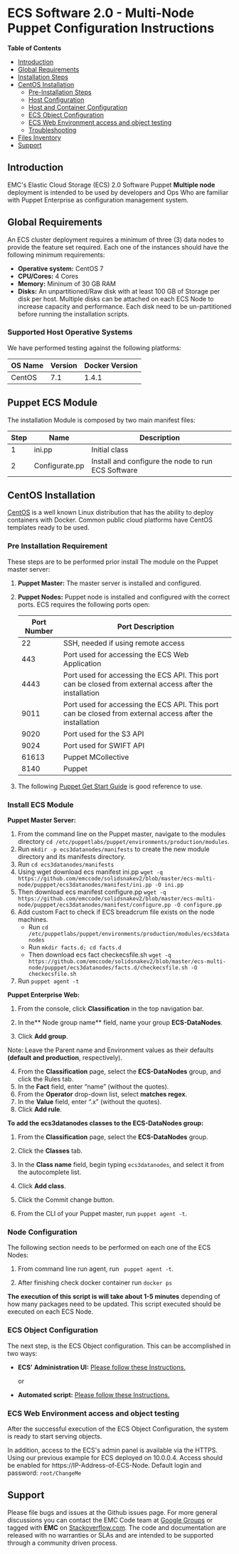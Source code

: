 # ECS Software 2.0 - Multi-Node Puppet Configuration Instructions


**Table of Contents**
- [Introduction](#introduction)
- [Global Requirements](#global-requirements)
- [Installation Steps](#installation-steps)
- [CentOS Installation](#centos-installation)
	- [Pre-Installation Steps](#pre-installation-steps)
	- [Host Configuration](#host-configuration)
	- [Host and Container Configuration](#host-and-container-configuration)
	- [ECS Object Configuration](#ecs-object-configuration)
	- [ECS Web Environment access and object testing](#ecs-web-environment-access-and-object-testing)
	- [Troubleshooting](#troubleshooting)
- [Files Inventory](#files-inventory)
- [Support](#support)



## Introduction

EMC's Elastic Cloud Storage (ECS) 2.0 Software Puppet **Multiple node** deployment is intended to be used by developers and Ops Who are familiar with Puppet Enterprise as configuration management system.


## Global Requirements

An ECS cluster deployment requires a minimum of three (3) data nodes to provide the feature set required. Each one of the instances should have the following minimum requirements: 

- **Operative system:** CentOS 7
- **CPU/Cores:** 4 Cores
- **Memory:** Mininum of 30 GB RAM
- **Disks:** An unpartitioned/Raw disk with at least 100 GB of Storage per disk per host. Multiple disks can be attached on each ECS Node to increase capacity and performance. Each disk need to be un-partitioned before running the installation scripts.


### Supported Host Operative Systems

We have performed testing against the following platforms: 

OS Name | Version | Docker Version |
|-------|---------|----------------|
|CentOS	| 7.1	  | 1.4.1          |


## Puppet ECS Module 

The installation Module is composed by two main manifest files:

|Step| Name | Description |
|------|------|-----------|
|1| ini.pp | Initial class|
|2| Configurate.pp  | Install and configure the node to run ECS Software|


## CentOS Installation

[CentOS](http://www.centos.org/) is a well known Linux distribution that has the ability to deploy containers with Docker. Common public cloud platforms have CentOS templates ready to be used.


### Pre Installation Requirement

These steps are to be performed prior install The module on the Puppet master server:

1. **Puppet Master:** The master server is installed and configured.

2. **Puppet Nodes:** Puppet node is installed and configured with the correct ports. ECS requires the following ports open:

	|Port Number|Port Description|
	|-----------|----------------|
	|22| SSH, needed if using remote access |
	|443 | Port used for accessing the ECS Web Application|
	|4443| Port used for accessing the ECS API. This port can be closed from external access after the installation|
	|9011| Port used for accessing the ECS API. This port can be closed from external access after the installation|
	|9020| Port used for the S3 API|
	|9024| Port used for SWIFT API |
	|61613| Puppet MCollective |
	|8140| Puppet |
3. The following [Puppet Get Start Guide](http://info.puppetlabs.com/pe-azure-gsg.html) is good reference to use.

### Install ECS Module 

**Puppet Master Server:**
 
1. From the command line on the Puppet master, navigate to the modules directory `cd /etc/puppetlabs/puppet/environments/production/modules`.
2. Run `mkdir -p ecs3datanodes/manifests` to create the new module directory and its manifests directory.
3. Run `cd ecs3datanodes/manifests`
3. Using wget download ecs manifest ini.pp `wget -q https://github.com/emccode/solidsnakev2/blob/master/ecs-multi-node/pupppet/ecs3datanodes/manifest/ini.pp -O ini.pp`
4. Then download ecs manifest configure.pp `wget -q https://github.com/emccode/solidsnakev2/blob/master/ecs-multi-node/pupppet/ecs3datanodes/manifest/configure.pp -O configure.pp`
5. Add custom Fact to check if ECS breadcrum file exists on the node machines.
	- Run `cd /etc/puppetlabs/puppet/environments/production/modules/ecs3datanodes`
	- Run `mkdir facts.d; cd facts.d`
	- Then download ecs fact checkecsfile.sh `wget -q https://github.com/emccode/solidsnakev2/blob/master/ecs-multi-node/pupppet/ecs3datanodes/facts.d/checkecsfile.sh -O checkecsfile.sh`
5. Run `puppet agent -t`


**Puppet Enterprise Web:**

1. From the console, click **Classification** in the top navigation bar.

2. In the** Node group name** field, name your group **ECS-DataNodes**.
3. Click **Add group**.

Note: Leave the Parent name and Environment values as their defaults **(default and production**, respectively).

4. From the **Classification** page, select the **ECS-DataNodes** group, and click the Rules tab.
5. In the **Fact** field, enter “name” (without the quotes).
6. From the **Operator** drop-down list, select **matches regex**.
7. In the **Value** field, enter “.x” (without the quotes).
8. Click **Add rule**.

**To add the ecs3datanodes classes to the ECS-DataNodes group:**

1. From the **Classification** page, select the **ECS-DataNodes** group.
2. Click the **Classes** tab.
3. In the **Class name** field, begin typing `ecs3datanodes`, and select it from the autocomplete list.
4. Click **Add class**.
6. Click the Commit change button.

7. From the CLI of your Puppet master, run `puppet agent -t`.


### Node Configuration

The following section needs to be performed on each one of the ECS Nodes:

1. From command line run agent, run ` puppet agent -t`.

2. After finishing check docker container run `docker ps`

**The execution of this script is will take about 1-5 minutes** depending of how many packages need to be updated. This script executed should be executed on each ECS Node.


### ECS Object Configuration 

The next step, is the ECS Object configuration. This can be accomplished in two ways: 

- **ECS' Administration UI:** [Please follow these Instructions.](https://github.com/emccode/solidsnakev2/blob/master/Documentation/ECS-UI-Web-Interface.md "ECS UI Object Configuration via Administration website")

	or

- **Automated script:** [Please follow these Instructions.](https://github.com/emccode/solidsnakev2/blob/master/Documentation/ECS-MultiNode-Instructions.md#ecs-object-configuration "ECS UI Object Configuration via Automated script")




### ECS Web Environment access and object testing

After the successful execution of the ECS Object Configuration, the system is ready to start serving objects.

In addition, access to the ECS's admin panel is available via the HTTPS. Using our previous example for ECS deployed on 10.0.0.4. Access should be enabled for https://IP-Address-of-ECS-Node. Default login and password: `root/ChangeMe`
  


## Support

Please file bugs and issues at the Github issues page. For more general discussions you can contact the EMC Code team at <a href="https://groups.google.com/forum/#!forum/emccode-users">Google Groups</a> or tagged with **EMC** on <a href="https://stackoverflow.com">Stackoverflow.com</a>. The code and documentation are released with no warranties or SLAs and are intended to be supported through a community driven process.
